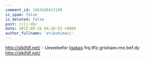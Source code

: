 ```yaml
---
comment_id: 1664166413199
is_spam: false
is_deleted: false
post: /clj-db/
date: 2022-09-26 04:26:53 +0000
author_fullname: 'etibokimaci'
---
```


http://slkjfdf.net/ - Uewebefor <a href="http://slkjfdf.net/">Igakax</a> frq.tflz.grishaev.me.bef.dy http://slkjfdf.net/
